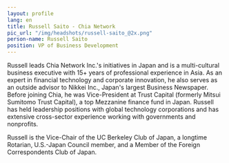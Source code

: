 ```yaml
---
layout: profile
lang: en
title: Russell Saito - Chia Network
pic_url: "/img/headshots/russell-saito_@2x.png"
person-name: Russell Saito
position: VP of Business Development
---
```


Russell leads Chia Network Inc.'s initiatives in Japan and is a multi-cultural business executive with 15+ years of professional experience in Asia. As an expert in financial technology and corporate innovation, he also serves as an outside advisor to Nikkei Inc., Japan's largest Business Newspaper. Before joining Chia, he was Vice-President at Trust Capital (formerly Mitsui Sumitomo Trust Capital), a top Mezzanine finance fund in Japan. Russell has held leadership positions with global technology corporations and has extensive cross-sector experience working with governments and nonprofits.

Russell is the Vice-Chair of the UC Berkeley Club of Japan, a longtime Rotarian, U.S.-Japan Council member, and a Member of the Foreign Correspondents Club of Japan.